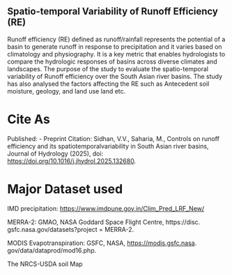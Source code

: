 ## Spatio-temporal Variability of Runoff Efficiency (RE)
Runoff efficiency (RE) defined as runoff/rainfall represents the potential of a basin to generate runoff in response to precipitation and it varies based on climatology and physiography. It is a key metric that enables hydrologists to compare the hydrologic responses of basins across diverse climates and landscapes. The purpose of the study to evaluate the spatio-temporal variability of Runoff efficiency over the South Asian river basins. The study has also analysed the factors affecting the RE such as Antecedent soil moisture, geology, and land use land etc.  


# Cite As
Published: -
Preprint Citation: Sidhan, V.V., Saharia, M., Controls on runoff efficiency and its spatiotemporalvariability in South Asian river basins, Journal of Hydrology (2025), doi: https://doi.org/10.1016/j.jhydrol.2025.132680.

# Major Dataset used

IMD precipitation: https://www.imdpune.gov.in/Clim_Pred_LRF_New/

MERRA-2: GMAO, NASA Goddard Space Flight Centre, https://disc. gsfc.nasa.gov/datasets?project = MERRA-2.

MODIS Evapotranspiration: GSFC, NASA, https://modis.gsfc.nasa. gov/data/dataprod/mod16.php.

The NRCS-USDA soil Map
